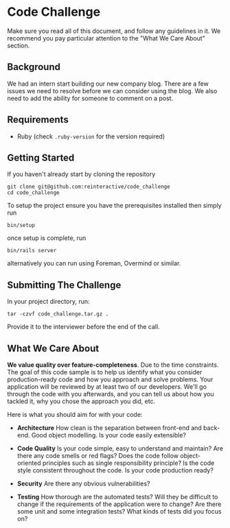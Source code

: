 # Code Challenge

Make sure you read all of this document, and follow any guidelines in it. We recommend you pay particular attention to the "What We Care About" section.

## Background

We had an intern start building our new company blog. There are a few issues we need to resolve before we can consider using the blog. We also need to add the ability for someone to comment on a post.

## Requirements

* Ruby (check `.ruby-version` for the version required)

## Getting Started

If you haven't already start by cloning the repository

```
git clone git@github.com:reinteractive/code_challenge
cd code_challenge
```

To setup the project ensure you have the prerequisites installed then simply run

```
bin/setup
```

once setup is complete, run

```
bin/rails server
```

alternatively you can run using Foreman, Overmind or similar.

## Submitting The Challenge

In your project directory, run:

```
tar -czvf code_challenge.tar.gz .
```

Provide it to the interviewer before the end of the call.

## What We Care About

**We value quality over feature-completeness**. Due to the time constraints. The goal of this code sample is to help us identify what you consider production-ready code and how you approach and solve problems. Your application will be reviewed by at least two of our developers. We'll go through the code with you afterwards, and you can tell us about how you tackled it, why you chose the approach you did, etc.

Here is what you should aim for with your code:

* **Architecture** How clean is the separation between front-end and back-end. Good object modelling. Is your code easily extensible?

* **Code Quality** Is your code simple, easy to understand and maintain? Are there any code smells or red flags? Does the code follow object-oriented principles such as single responsibility principle? Is the code style consistent throughout the code. Is your code production ready?

* **Security** Are there any obvious vulnerabilities?

* **Testing** How thorough are the automated tests? Will they be difficult to change if the requirements of the application were to change? Are there some unit and some integration tests? What kinds of tests did you focus on?
